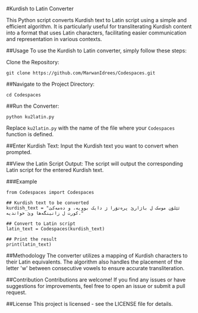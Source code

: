 #Kurdish to Latin Converter

This Python script converts Kurdish text to Latin script using a simple and efficient algorithm. It is particularly useful for transliterating Kurdish content into a format that uses Latin characters, facilitating easier communication and representation in various contexts.

##Usage
To use the Kurdish to Latin converter, simply follow these steps:

Clone the Repository:
```
git clone https://github.com/MarwanIdrees/Codespaces.git
```

##Navigate to the Project Directory:
```
cd Codespaces
```
##Run the Converter:
```
python ku2latin.py
```
Replace `ku2latin.py` with the name of the file where your `Codespaces` function is defined.

##Enter Kurdish Text:
Input the Kurdish text you want to convert when prompted.

##View the Latin Script Output:
The script will output the corresponding Latin script for the entered Kurdish text.

###Example
```
from Codespaces import Codespaces

## Kurdish text to be converted
kurdish_text = "ئێلۆن موسک ل باژارێ پرەتۆرا ژ دایک بوویە، و دەمەکێ کورت ل زانینگەها وێ خواندیە."

## Convert to Latin script
latin_text = Codespaces(kurdish_text)

## Print the result
print(latin_text)

```

##Methodology
The converter utilizes a mapping of Kurdish characters to their Latin equivalents. The algorithm also handles the placement of the letter 'w' between consecutive vowels to ensure accurate transliteration.

##Contribution
Contributions are welcome! If you find any issues or have suggestions for improvements, feel free to open an issue or submit a pull request.

##License
This project is licensed - see the LICENSE file for details.
